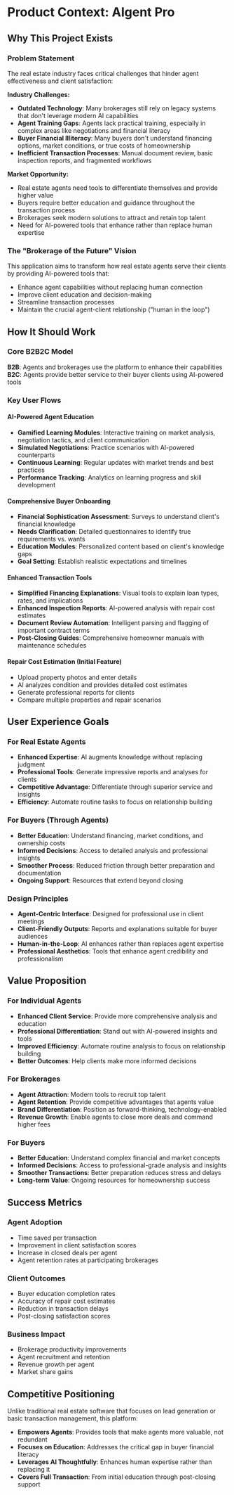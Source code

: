 # Product Context: AIgent Pro

## Why This Project Exists

### Problem Statement
The real estate industry faces critical challenges that hinder agent effectiveness and client satisfaction:

**Industry Challenges:**
- **Outdated Technology**: Many brokerages still rely on legacy systems that don't leverage modern AI capabilities
- **Agent Training Gaps**: Agents lack practical training, especially in complex areas like negotiations and financial literacy
- **Buyer Financial Illiteracy**: Many buyers don't understand financing options, market conditions, or true costs of homeownership
- **Inefficient Transaction Processes**: Manual document review, basic inspection reports, and fragmented workflows

**Market Opportunity:**
- Real estate agents need tools to differentiate themselves and provide higher value
- Buyers require better education and guidance throughout the transaction process
- Brokerages seek modern solutions to attract and retain top talent
- Need for AI-powered tools that enhance rather than replace human expertise

### The "Brokerage of the Future" Vision
This application aims to transform how real estate agents serve their clients by providing AI-powered tools that:
- Enhance agent capabilities without replacing human connection
- Improve client education and decision-making
- Streamline transaction processes
- Maintain the crucial agent-client relationship ("human in the loop")

## How It Should Work

### Core B2B2C Model
**B2B**: Agents and brokerages use the platform to enhance their capabilities
**B2C**: Agents provide better service to their buyer clients using AI-powered tools

### Key User Flows

#### AI-Powered Agent Education
- **Gamified Learning Modules**: Interactive training on market analysis, negotiation tactics, and client communication
- **Simulated Negotiations**: Practice scenarios with AI-powered counterparts
- **Continuous Learning**: Regular updates with market trends and best practices
- **Performance Tracking**: Analytics on learning progress and skill development

#### Comprehensive Buyer Onboarding
- **Financial Sophistication Assessment**: Surveys to understand client's financial knowledge
- **Needs Clarification**: Detailed questionnaires to identify true requirements vs. wants
- **Education Modules**: Personalized content based on client's knowledge gaps
- **Goal Setting**: Establish realistic expectations and timelines

#### Enhanced Transaction Tools
- **Simplified Financing Explanations**: Visual tools to explain loan types, rates, and implications
- **Enhanced Inspection Reports**: AI-powered analysis with repair cost estimates
- **Document Review Automation**: Intelligent parsing and flagging of important contract terms
- **Post-Closing Guides**: Comprehensive homeowner manuals with maintenance schedules

#### Repair Cost Estimation (Initial Feature)
- Upload property photos and enter details
- AI analyzes condition and provides detailed cost estimates
- Generate professional reports for clients
- Compare multiple properties and repair scenarios

## User Experience Goals

### For Real Estate Agents
- **Enhanced Expertise**: AI augments knowledge without replacing judgment
- **Professional Tools**: Generate impressive reports and analyses for clients
- **Competitive Advantage**: Differentiate through superior service and insights
- **Efficiency**: Automate routine tasks to focus on relationship building

### For Buyers (Through Agents)
- **Better Education**: Understand financing, market conditions, and ownership costs
- **Informed Decisions**: Access to detailed analysis and professional insights
- **Smoother Process**: Reduced friction through better preparation and documentation
- **Ongoing Support**: Resources that extend beyond closing

### Design Principles
- **Agent-Centric Interface**: Designed for professional use in client meetings
- **Client-Friendly Outputs**: Reports and explanations suitable for buyer audiences
- **Human-in-the-Loop**: AI enhances rather than replaces agent expertise
- **Professional Aesthetics**: Tools that enhance agent credibility and professionalism

## Value Proposition

### For Individual Agents
- **Enhanced Client Service**: Provide more comprehensive analysis and education
- **Professional Differentiation**: Stand out with AI-powered insights and tools
- **Improved Efficiency**: Automate routine analysis to focus on relationship building
- **Better Outcomes**: Help clients make more informed decisions

### For Brokerages
- **Agent Attraction**: Modern tools to recruit top talent
- **Agent Retention**: Provide competitive advantages that agents value
- **Brand Differentiation**: Position as forward-thinking, technology-enabled
- **Revenue Growth**: Enable agents to close more deals and command higher fees

### For Buyers
- **Better Education**: Understand complex financial and market concepts
- **Informed Decisions**: Access to professional-grade analysis and insights
- **Smoother Transactions**: Better preparation reduces stress and delays
- **Long-term Value**: Ongoing resources for homeownership success

## Success Metrics

### Agent Adoption
- Time saved per transaction
- Improvement in client satisfaction scores
- Increase in closed deals per agent
- Agent retention rates at participating brokerages

### Client Outcomes
- Buyer education completion rates
- Accuracy of repair cost estimates
- Reduction in transaction delays
- Post-closing satisfaction scores

### Business Impact
- Brokerage productivity improvements
- Agent recruitment and retention
- Revenue growth per agent
- Market share gains

## Competitive Positioning
Unlike traditional real estate software that focuses on lead generation or basic transaction management, this platform:
- **Empowers Agents**: Provides tools that make agents more valuable, not redundant
- **Focuses on Education**: Addresses the critical gap in buyer financial literacy
- **Leverages AI Thoughtfully**: Enhances human expertise rather than replacing it
- **Covers Full Transaction**: From initial education through post-closing support 